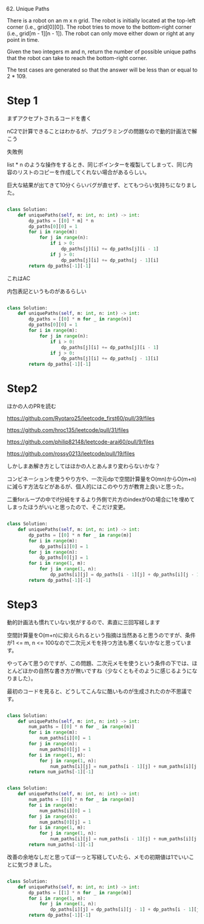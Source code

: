 62. Unique Paths

There is a robot on an m x n grid. The robot is initially located at the top-left corner (i.e., grid[0][0]). The robot tries to move to the bottom-right corner (i.e., grid[m - 1][n - 1]). The robot can only move either down or right at any point in time.

Given the two integers m and n, return the number of possible unique paths that the robot can take to reach the bottom-right corner.

The test cases are generated so that the answer will be less than or equal to 2 * 109.

# Step 1

まずアクセプトされるコードを書く

nC2で計算できることはわかるが、プログラミングの問題なので動的計画法で解こう

失敗例

list * n
のような操作をするとき、同じポインターを複製してしまって、同じ内容のリストのコピーを作成してくれない場合があるらしい。

巨大な結果が出てきて10分くらいバグが直せず、とてもつらい気持ちになりました。


```python

class Solution:
    def uniquePaths(self, m: int, n: int) -> int:
        dp_paths = [[0] * m] * n
        dp_paths[0][0] = 1
        for i in range(m):
            for j in range(n):
                if i > 0:
                    dp_paths[j][i] += dp_paths[j][i - 1]
                if j > 0:
                    dp_paths[j][i] += dp_paths[j - 1][i]
        return dp_paths[-1][-1]

```

これはAC

内包表記というものがあるらしい

```python

class Solution:
    def uniquePaths(self, m: int, n: int) -> int:
        dp_paths = [[0] * m for _ in range(n)]
        dp_paths[0][0] = 1
        for i in range(m):
            for j in range(n):
                if i > 0:
                    dp_paths[j][i] += dp_paths[j][i - 1]
                if j > 0:
                    dp_paths[j][i] += dp_paths[j - 1][i]
        return dp_paths[-1][-1]

```

# Step2

ほかの人のPRを読む

https://github.com/Ryotaro25/leetcode_first60/pull/39/files

https://github.com/hroc135/leetcode/pull/31/files

https://github.com/philip82148/leetcode-arai60/pull/9/files

https://github.com/rossy0213/leetcode/pull/19/files

しかしまあ解き方としてはほかの人とあんまり変わらないかな？

コンビネーションを使うやり方や、一次元dpで空間計算量をO(mn)からO(m+n)に減らす方法などがあるが、個人的にはこのやり方が教育上良いと思った。

二重forループの中でif分岐をするより外側で片方のindexが0の場合に1を埋めてしまったほうがいいと思ったので、そこだけ変更。

```python

class Solution:
    def uniquePaths(self, m: int, n: int) -> int:
        dp_paths = [[0] * n for _ in range(m)]
        for i in range(m):
            dp_paths[i][0] = 1
        for j in range(n):
            dp_paths[0][j] = 1
        for i in range(1, m):
            for j in range(1, n):
                dp_paths[i][j] = dp_paths[i - 1][j] + dp_paths[i][j - 1]
        return dp_paths[-1][-1]

```

# Step3

動的計画法も慣れていない気がするので、素直に三回写経します

空間計算量をO(m+n)に抑えられるという指摘は当然あると思うのですが、条件が1 <= m, n <= 100なので二次元メモを持つ方法も悪くないかなと思っています。

やってみて思うのですが、この問題、二次元メモを使うという条件の下では、ほとんどほかの自然な書き方が無いですね（少なくともそのように感じるようになりました）。

最初のコードを見ると、どうしてこんなに酷いものが生成されたのか不思議です。


```python

class Solution:
    def uniquePaths(self, m: int, n: int) -> int:
        num_paths = [[0] * n for _ in range(m)]
        for i in range(m):
            num_paths[i][0] = 1
        for j in range(n):
            num_paths[0][j] = 1
        for i in range(1, m):
            for j in range(1, n):
                num_paths[i][j] = num_paths[i - 1][j] + num_paths[i][j - 1]
        return num_paths[-1][-1]

```

```python

class Solution:
    def uniquePaths(self, m: int, n: int) -> int:
        num_paths = [[0] * n for _ in range(m)]
        for i in range(m):
            num_paths[i][0] = 1
        for j in range(n):
            num_paths[0][j] = 1
        for i in range(1, m):
            for j in range(1, n):
                num_paths[i][j] = num_paths[i - 1][j] + num_paths[i][j - 1]
        return num_paths[-1][-1]

```

改善の余地なしだと思ってぼーっと写経していたら、メモの初期値は1でいいことに気づきました。

```python

class Solution:
    def uniquePaths(self, m: int, n: int) -> int:
        dp_paths = [[1] * n for _ in range(m)]
        for i in range(1, m):
            for j in range(1, n):
                dp_paths[i][j] = dp_paths[i][j - 1] + dp_paths[i - 1][j]
        return dp_paths[-1][-1]

```

